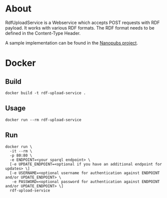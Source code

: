 # About
RdfUploadService is a Webservice which accepts POST requests with RDF payload. It works with various RDF formats. The RDF format needs to be defined in the Content-Type Header.

A sample implementation can be found in the [Nanopubs project](https://github.com/tkuhn/nanopub-server/blob/e1355e9e3dca06f41f322cf1f7b498309cd2930f/src/main/java/ch/tkuhn/nanopub/server/NanopubDb.java#L228-L231).

# Docker
## Build
```
docker build -t rdf-upload-service .
```
## Usage
```
docker run --rm rdf-upload-service
```
## Run
```
docker run \
  -it --rm \
  -p 80:80 \
  -e ENDPOINT=<your sparql endpoint> \
  [-e UPDATE_ENDPOINT=<optional if you have an additional endpoint for updates> \]
  [-e USERNAME=<optional username for authentication against ENDPOINT and/or UPDATE_ENDPOINT> \
   -e PASSWORD=<optional password for authentication against ENDPOINT and/or UPDATE_ENDPOINT> \]
  rdf-upload-service 
```
